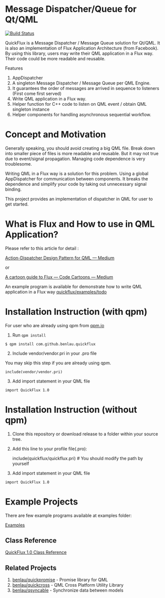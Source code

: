 # Message Dispatcher/Queue for Qt/QML

[![Build Status](https://travis-ci.org/benlau/quickflux.svg?branch=master)](https://travis-ci.org/benlau/quickflux)

QuickFlux is a Message Dispatcher / Message Queue solution for Qt/QML.
It is also an implementation of Flux Application Architecture (from Facebook).
By using this library, users may write their QML application in a Flux way.
Their code could be more readable and reusable.

Features

 1. AppDispatcher
  1. A singleton Message Dispatcher / Message Queue per QML Engine.
  2. It guarantees the order of messages are arrived in sequence to listeners (First come first served)
 2. Write QML application in a Flux way.
 3. Helper function for C++ code to listen on QML event / obtain QML singleton instance
 4. Helper components for handling asynchronous sequential workflow.

Concept and Motivation
======================

Generally speaking, you should avoid creating a big QML file. 
Break down into smaller piece of files is more readable and reusable. 
But it may not true due to event/signal propagation.
Managing code dependence is very troublesome.

Writing QML in a Flux way is a solution for this problem. 
Using a global AppDispatcher for communication between components. 
It breaks the dependence and simplify your code by taking out unnecessary signal binding. 

This project provides an implementation of dispatcher in QML for user to get started.

What is Flux and How to use in QML Application? 
===============================================

Please refer to this article for detail : 

[Action-Dispatcher Design Pattern for QML — Medium](https://medium.com/@benlaud/action-dispatcher-design-pattern-for-qml-c350b1d2a7e7#.2dpjhcpt1)

or

[A cartoon guide to Flux — Code Cartoons — Medium](https://medium.com/code-cartoons/a-cartoon-guide-to-flux-6157355ab207)

An example program is available for demonstrate how to write QML application in a Flux way
[quickflux/examples/todo](https://github.com/benlau/quickflux/tree/master/examples/todo)

Installation Instruction (with qpm)
===================================

For user who are already using qpm from [qpm.io](https://qpm.io)

 1) Run `qpm install`

```
$ qpm install com.github.benlau.quickflux
```

 2) Include vendor/vendor.pri in your .pro file

You may skip this step if you are already using qpm.

```
include(vendor/vendor.pri)
```

 3) Add import statement in your QML file

```
import QuickFlux 1.0
```

Installation Instruction (without qpm)
======================================

 1) Clone this repository or download release to a folder within your source tree.

 2) Add this line to your profile file(.pro):

    include(quickflux/quickflux.pri) # You should modify the path by yourself

 3) Add import statement in your QML file

```
import QuickFlux 1.0
```

Example Projects
================

There are few example programs available at examples folder:

[Examples](https://github.com/benlau/quickflux/tree/master/examples)

Class Reference
---------------

[QuickFlux 1.0 Class Reference](http://benlau.github.io/quickflux/)

Related Projects
----------------
 1. [benlau/quickpromise](https://github.com/benlau/quickpromise) - Promise library for QML
 2. [benlau/quickcross](https://github.com/benlau/quickcross) - QML Cross Platform Utility Library
 3. [benlau/qsyncable](https://github.com/benlau/qsyncable) - Synchronize data between models

